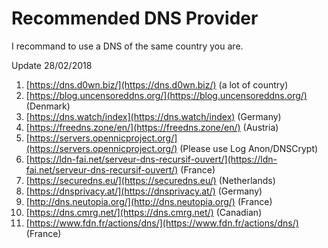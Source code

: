 # Recommended DNS Provider

I recommand to use a DNS of the same country you are.

Update 28/02/2018

 1. [https://dns.d0wn.biz/](https://dns.d0wn.biz/) (a lot of country)
 2. [https://blog.uncensoreddns.org/](https://blog.uncensoreddns.org/) (Denmark)
 3. [https://dns.watch/index](https://dns.watch/index) (Germany)
 4. [https://freedns.zone/en/](https://freedns.zone/en/) (Austria)
 5. [https://servers.opennicproject.org/](https://servers.opennicproject.org/) (Please use Log Anon/DNSCrypt)
 6. [https://ldn-fai.net/serveur-dns-recursif-ouvert/](https://ldn-fai.net/serveur-dns-recursif-ouvert/) (France)
 7. [https://securedns.eu/](https://securedns.eu/) (Netherlands)
 8. [https://dnsprivacy.at/](https://dnsprivacy.at/) (Germany)
 9. [http://dns.neutopia.org/](http://dns.neutopia.org/) (France)
10. [https://dns.cmrg.net/](https://dns.cmrg.net/) (Canadian)
11. [https://www.fdn.fr/actions/dns/](https://www.fdn.fr/actions/dns/) (France)
